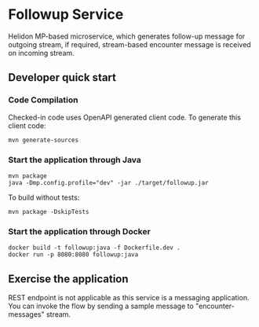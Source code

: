 # Followup Service

Helidon MP-based microservice, which generates follow-up message for outgoing stream, if required, 
stream-based encounter message is received on incoming stream.

## Developer quick start

### Code Compilation

Checked-in code uses OpenAPI generated client code. To generate this client code:
```shell
mvn generate-sources
```

### Start the application through Java
```shell
mvn package
java -Dmp.config.profile="dev" -jar ./target/followup.jar
```

To build without tests:
```shell
mvn package -DskipTests
```

### Start the application through Docker
```shell
docker build -t followup:java -f Dockerfile.dev .
docker run -p 8080:8080 followup:java
```

## Exercise the application
REST endpoint is not applicable as this service is a messaging application.
You can invoke the flow by sending a sample message to "encounter-messages" stream.